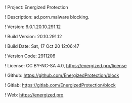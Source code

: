 ! Project: Energized Protection

! Description: ad.porn.malware blocking.

! Version: 6.0.1.20.10.291.12

! Build Version: 20.10.291.12

! Build Date: Sat, 17 Oct 20 12:06:47

! Version Code: 2911206

! License: CC BY-NC-SA 4.0, https://energized.pro/license

! Github: https://github.com/EnergizedProtection/block

! Gitlab: https://gitlab.com/EnergizedProtection/block


! Web: https://energized.pro
